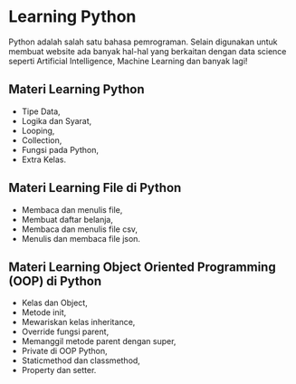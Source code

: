 # Learning Python
Python adalah salah satu bahasa pemrograman. Selain digunakan untuk membuat website ada banyak hal-hal yang berkaitan dengan data science seperti Artificial Intelligence, Machine Learning dan banyak lagi!

## Materi Learning Python
- Tipe Data,
- Logika dan Syarat,
- Looping,
- Collection,
- Fungsi pada Python,
- Extra Kelas.

## Materi Learning File di Python
- Membaca dan menulis file,
- Membuat daftar belanja,
- Membaca dan menulis file csv,
- Menulis dan membaca file json.

## Materi Learning Object Oriented Programming (OOP) di Python
- Kelas dan Object,
- Metode init,
- Mewariskan kelas inheritance,
- Override fungsi parent,
- Memanggil metode parent dengan super,
- Private di OOP Python,
- Staticmethod dan classmethod,
- Property dan setter.
